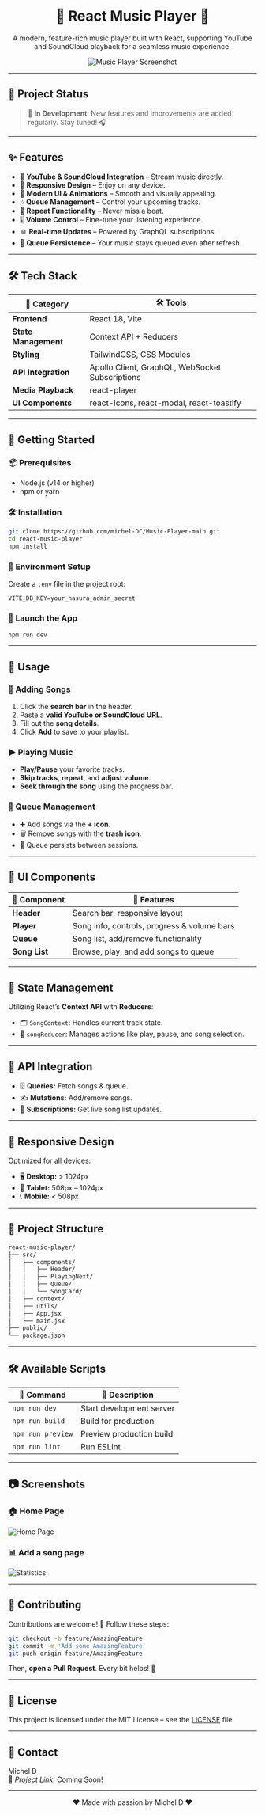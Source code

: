 <div align="center">

# 🎵 **React Music Player** 🎵

A modern, feature-rich music player built with React, supporting YouTube and SoundCloud playback for a seamless music experience.

![Music Player Screenshot](screenshots/player.png)

</div>

---

## 🚀 **Project Status**

> 🚧 **In Development**: New features and improvements are added regularly. Stay tuned! 🎧

---

## ✨ **Features**

- 🎵 **YouTube & SoundCloud Integration** – Stream music directly.
- 📱 **Responsive Design** – Enjoy on any device.
- 🎨 **Modern UI & Animations** – Smooth and visually appealing.
- 🎶 **Queue Management** – Control your upcoming tracks.
- 🔄 **Repeat Functionality** – Never miss a beat.
- 🎚️ **Volume Control** – Fine-tune your listening experience.
- 📊 **Real-time Updates** – Powered by GraphQL subscriptions.
- 💾 **Queue Persistence** – Your music stays queued even after refresh.

---

## 🛠️ **Tech Stack**

| 🧩 Category          | 🛠️ Tools                                        |
| -------------------- | ----------------------------------------------- |
| **Frontend**         | React 18, Vite                                  |
| **State Management** | Context API + Reducers                          |
| **Styling**          | TailwindCSS, CSS Modules                        |
| **API Integration**  | Apollo Client, GraphQL, WebSocket Subscriptions |
| **Media Playback**   | react-player                                    |
| **UI Components**    | react-icons, react-modal, react-toastify        |

---

## 🚀 **Getting Started**

### 📦 Prerequisites

- Node.js (v14 or higher)
- npm or yarn

### 🛠️ Installation

```bash
git clone https://github.com/michel-DC/Music-Player-main.git
cd react-music-player
npm install
```

### 🔑 Environment Setup

Create a `.env` file in the project root:

```env
VITE_DB_KEY=your_hasura_admin_secret
```

### 🚀 Launch the App

```bash
npm run dev
```

---

## 📖 **Usage**

### 🎵 Adding Songs

1. Click the **search bar** in the header.
2. Paste a **valid YouTube or SoundCloud URL**.
3. Fill out the **song details**.
4. Click **Add** to save to your playlist.

### ▶️ Playing Music

- **Play/Pause** your favorite tracks.
- **Skip tracks**, **repeat**, and **adjust volume**.
- **Seek through the song** using the progress bar.

### 📝 Queue Management

- ➕ Add songs via the **+ icon**.
- 🗑️ Remove songs with the **trash icon**.
- 🔄 Queue persists between sessions.

---

## 🎨 **UI Components**

| 🧩 Component  | 📝 Features                                 |
| ------------- | ------------------------------------------- |
| **Header**    | Search bar, responsive layout               |
| **Player**    | Song info, controls, progress & volume bars |
| **Queue**     | Song list, add/remove functionality         |
| **Song List** | Browse, play, and add songs to queue        |

---

## 🔄 **State Management**

Utilizing React’s **Context API** with **Reducers**:

- 🗂️ `SongContext`: Handles current track state.
- 📝 `songReducer`: Manages actions like play, pause, and song selection.

---

## 📡 **API Integration**

- 🗄️ **Queries:** Fetch songs & queue.
- ✍️ **Mutations:** Add/remove songs.
- 🔔 **Subscriptions:** Get live song list updates.

---

## 📱 **Responsive Design**

Optimized for all devices:

- 🖥️ **Desktop:** > 1024px
- 📱 **Tablet:** 508px – 1024px
- 📞 **Mobile:** < 508px

---

## 🧭 **Project Structure**

```bash
react-music-player/
├── src/
│   ├── components/
│   │   ├── Header/
│   │   ├── PlayingNext/
│   │   ├── Queue/
│   │   └── SongCard/
│   ├── context/
│   ├── utils/
│   ├── App.jsx
│   └── main.jsx
├── public/
└── package.json
```

---

## 🛠️ **Available Scripts**

| 📝 Command        | 🚀 Description           |
| ----------------- | ------------------------ |
| `npm run dev`     | Start development server |
| `npm run build`   | Build for production     |
| `npm run preview` | Preview production build |
| `npm run lint`    | Run ESLint               |

---

## 📷 **Screenshots**

### 🏠 Home Page

![Home Page](images-readme/1.png)

### 📊 Add a song page

![Statistics](images-readme/2.png)

---

## 🤝 **Contributing**

Contributions are welcome! 🚀 Follow these steps:

```bash
git checkout -b feature/AmazingFeature
git commit -m 'Add some AmazingFeature'
git push origin feature/AmazingFeature
```

Then, **open a Pull Request**. Every bit helps! 🙌

---

## 📄 **License**

This project is licensed under the MIT License – see the [LICENSE](LICENSE) file.

---

## 💬 **Contact**

Michel D  
🔗 _Project Link:_ Coming Soon!

---

<div align="center">

❤️ Made with passion by Michel D ❤️

</div>
